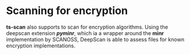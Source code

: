 # Scanning for encryption

**ts-scan** also supports to scan for encryption algorithms. Using the deepscan extension ***pyminr***, which ia a wrapper around the **minr** implementation by SCANOSS, DeepScan is able to assess files for known encryption implementations. 